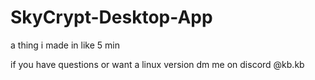 # SkyCrypt-Desktop-App
a thing i made in like 5 min



if you have questions or want a linux version dm me on discord @kb.kb
